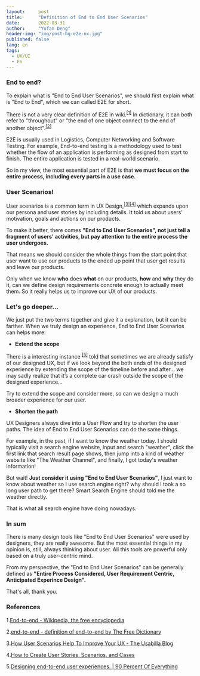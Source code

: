 ```yaml
---
layout:     post
title:      "Definition of End to End User Scenarios"
date:       2022-03-31
author:     "Yufan Deng"
header-img: "img/post-bg-e2e-ux.jpg"
published: false
lang: en
tags:
  - UX/UI
  - En
---
```



### End to end?

To explain what is "End to End User Scenarios", we should first explain what is "End to End", which we can called E2E for short.

There is not a very clear definition of E2E in wiki.<sup>[[1]](#ref1)</sup> In dictionary, it can both refer to "throughout" or "the end of one object connect to the end of another object".<sup>[[2]](#ref2)</sup>

E2E is usually used in Logistics, Computer Networking and Software Testing. For example, End-to-end testing is a methodology used to test whether the flow of an application is performing as designed from start to finish. The entire application is tested in a real-world scenario.

So in my view, the most essential part of E2E is that **we must focus on the entire process, including every parts in a use case.**


### User Scenarios!

User scenarios is a common term in UX Design,<sup>[[3]](#ref3)</sup><sup>[[4]](#ref4)</sup> which expands upon our persona and user stories by including details. It told us about users' motivation, goals and actions on our products.

To make it better, there comes **"End to End User Scenarios", not just tell a fragment of users' activities, but pay attention to the entire process the user undergoes.**

That means we should consider the whole things from the start point that user want to use our products to the ended up point that user get results and leave our products.

Only when we know **who** does **what** on our products, **how** and **why** they do it, can we define design requirements concrete enough to actually meet them. So it really helps us to improve our UX of our products.


### Let's go deeper...

We just put the two terms together and give it a explanation, but it can be farther. When we truly design an experience, End to End User Scenarios can helps more:

* **Extend the scope**

There is a interesting instance <sup>[[5]](#ref5)</sup> told that sometimes we are already satisfy of our designed UX, but if we look beyond the both ends of the designed experience by extending the scope of the timeline before and after… we may sadly realize that it’s a complete car crash outside the scope of the designed experience...

Try to extend the scope and consider more, so can we design a much broader experience for our user.

* **Shorten the path**

UX Designers always dive into a User Flow and try to shorten the user paths. The idea of End to End User Scenarios can do the same things.

For example, in the past, if I want to know the weather today. I should typically visit a search engine website, input and search "weather", click the first link that search result page shows, then jump into a kind of weather website like "The Weather Channel", and finally, I got today's weather information!

But wait! **Just consider it using "End to End User Scenarios"**, I just want to know about weather so I use search engine right? why should I took a so long user path to get there? Smart Search Engine should told me the weather directly.

That is what all search engine have doing nowadays.


### In sum

There is many design tools like "End to End User Scenarios" were used by designers, they are really awesome. But the most essential things in my opinion is, still, always thinking about user. All this tools are powerful only based on a truly user-centric mind.

From my perspective, the "End to End User Scenarios" can be generally defined as **"Entire Process Considered, User Requirement Centric, Anticipated Experince Design".**



That's all, thank you.

### References

1.<a id="ref1">[End-to-end - Wikipedia, the free encyclopedia](http://en.wikipedia.org/wiki/End-to-end)</a>

2.<a id="ref2">[end-to-end - definition of end-to-end by The Free Dictionary](http://www.thefreedictionary.com/end-to-end)</a>

3.<a id="ref3">[How User Scenarios Help To Improve Your UX - The Usabilla Blog](http://blog.usabilla.com/how-user-scenarios-help-to-improve-your-ux/)</a>

4.<a id="ref4">[How to Create User Stories, Scenarios, and Cases](https://www.newfangled.com/how-to-tell-the-users-story/)</a>

5.<a id="ref5">[Designing end-to-end user experiences. | 90 Percent Of Everything](http://www.90percentofeverything.com/2008/11/11/designing-end-to-end-user-experiences/)</a>
